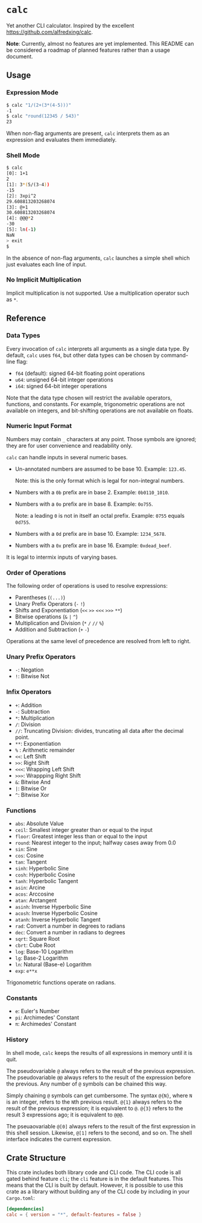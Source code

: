 # `calc`

Yet another CLI calculator. Inspired by the excellent <https://github.com/alfredxing/calc>.

**Note**: Currently, almost no features are yet implemented. This README can be considered a roadmap of planned features
rather than a usage document.

## Usage

### Expression Mode

```sh
$ calc "1/(2+(3*(4-5)))"
-1
$ calc "round(12345 / 543)"
23
```

When non-flag arguments are present, `calc` interprets them as an expression and evaluates them immediately.

### Shell Mode

```sh
$ calc
[0]: 1+1
2
[1]: 3*(5/(3-4))
-15
[2]: 3xpi^2
29.608813203268074
[3]: @+1
30.608813203268074
[4]: @@@*2
-30
[5]: ln(-1)
NaN
> exit
$
```

In the absence of non-flag arguments, `calc` launches a simple shell which just evaluates each line of input.

### No Implicit Multiplication

Implicit multiplication is not supported. Use a multiplication operator such as `*`.

## Reference

### Data Types

Every invocation of `calc` interprets all arguments as a single data type. By default, `calc` uses `f64`, but other data types
can be chosen by command-line flag:

- `f64` (default): signed 64-bit floating point operations
- `u64`: unsigned 64-bit integer operations
- `i64`: signed 64-bit integer operations

Note that the data type chosen will restrict the available operators, functions, and constants. For example, trigonometric operations
are not available on integers, and bit-shifting operations are not available on floats.

### Numeric Input Format

Numbers may contain `_` characters at any point. Those symbols are ignored; they are for user convenience and readability only.

`calc` can handle inputs in several numeric bases.

- Un-annotated numbers are assumed to be base 10. Example: `123.45`.

  Note: this is the only format which is legal for non-integral numbers.

- Numbers with a `0b` prefix are in base 2. Example: `0b0110_1010`.
- Numbers with a `0o` prefix are in base 8. Example: `0o755`.

  Note: a leading `0` is not in itself an octal prefix. Example: `0755` equals `0d755`.

- Numbers with a `0d` prefix are in base 10. Example: `1234_5678`.
- Numbers with a `0x` prefix are in base 16. Example: `0xdead_beef`.

It is legal to intermix inputs of varying bases.

### Order of Operations

The following order of operations is used to resolve expressions:

- Parentheses (`(...)`)
- Unary Prefix Operators (`-` `!`)
- Shifts and Exponentiation (`<<` `>>` `<<<` `>>>` `**`)
- Bitwise operations (`&` `|` `^`)
- Multiplication and Division (`*` `/` `//` `%`)
- Addition and Subtraction (`+` `-`)

Operations at the same level of precedence are resolved from left to right.

### Unary Prefix Operators

- `-`: Negation
- `!`: Bitwise Not

### Infix Operators

- `+`: Addition
- `-`: Subtraction
- `*`: Multiplication
- `/`: Division
- `//`: Truncating Division: divides, truncating all data after the decimal point.
- `**`: Exponentiation
- `%` : Arithmetic remainder
- `<<`: Left Shift
- `>>`: Right Shift
- `<<<`: Wrapping Left Shift
- `>>>`: Wrappping Right Shift
- `&`: Bitwise And
- `|`: Bitwise Or
- `^`: Bitwise Xor

### Functions

- `abs`: Absolute Value
- `ceil`: Smallest integer greater than or equal to the input
- `floor`: Greatest integer less than or equal to the input
- `round`: Nearest integer to the input; halfway cases away from 0.0
- `sin`: Sine
- `cos`: Cosine
- `tan`: Tangent
- `sinh`: Hyperbolic Sine
- `cosh`: Hyperbolic Cosine
- `tanh`: Hyperbolic Tangent
- `asin`: Arcine
- `acos`: Arccosine
- `atan`: Arctangent
- `asinh`: Inverse Hyperbolic Sine
- `acosh`: Inverse Hyperbolic Cosine
- `atanh`: Inverse Hyperbolic Tangent
- `rad`: Convert a number in degrees to radians
- `dec`: Convert a number in radians to degrees
- `sqrt`: Square Root
- `cbrt`: Cube Root
- `log`: Base-10 Logarithm
- `lg`: Base-2 Logarithm
- `ln`: Natural (Base-e) Logarithm
- `exp`: `e**x`

Trigonometric functions operate on radians.

### Constants

- `e`: Euler's Number
- `pi`: Archimedes' Constant
- `π`: Archimedes' Constant

### History

In shell mode, `calc` keeps the results of all expressions in memory until it is quit.

The pseudovariable `@` always refers to the result of the previous expression.
The pseudovariable `@@` always refers to the result of the expression before the previous.
Any number of `@` symbols can be chained this way.

Simply chaining `@` symbols can get cumbersome. The syntax `@{N}`, where `N` is an integer,
refers to the `N`th previous result. `@{1}` always refers to the result of the previous expression;
it is equivalent to `@`. `@{3}` refers to the result 3 expressions ago; it is equivalent to `@@@`.

The pseuaovariable `@[0]` always refers to the result of the first expression in this shell session.
Likewise, `@[1]` refers to the second, and so on. The shell interface indicates the current expression.

## Crate Structure

This crate includes both library code and CLI code. The CLI code is all gated behind feature `cli`; the
`cli` feature is in the default features. This means that the CLI is built by default. However, it is
possible to use this crate as a library without building any of the CLI code by including in your
`Cargo.toml`:

```toml
[dependencies]
calc = { version = "*", default-features = false }
```
